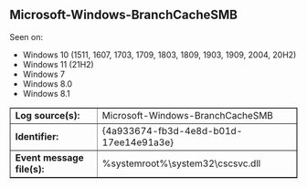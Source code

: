## Microsoft-Windows-BranchCacheSMB

Seen on:
* Windows 10 (1511, 1607, 1703, 1709, 1803, 1809, 1903, 1909, 2004, 20H2)
* Windows 11 (21H2)
* Windows 7
* Windows 8.0
* Windows 8.1

<table border="1" class="docutils">
  <tbody>
    <tr>
      <td><b>Log source(s):</b></td>
      <td>Microsoft-Windows-BranchCacheSMB</td>
    </tr>
    <tr>
      <td><b>Identifier:</b></td>
      <td>{4a933674-fb3d-4e8d-b01d-17ee14e91a3e}</td>
    </tr>
    <tr>
      <td><b>Event message file(s):</b></td>
      <td>%systemroot%\system32\cscsvc.dll</td>
    </tr>
  </tbody>
</table>

&nbsp;

